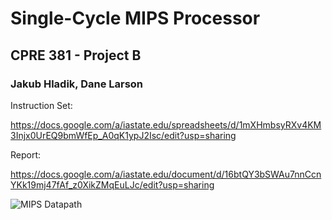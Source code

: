 # Single-Cycle MIPS Processor

## CPRE 381 - Project B

### Jakub Hladik, Dane Larson

Instruction Set:

https://docs.google.com/a/iastate.edu/spreadsheets/d/1mXHmbsyRXv4KM3Injx0UrEQ9bmWfEp_A0qK1ypJ2Isc/edit?usp=sharing

Report:

https://docs.google.com/a/iastate.edu/document/d/16btQY3bSWAu7nnCcnYKk19mj47fAf_z0XikZMqEuLJc/edit?usp=sharing

![MIPS Datapath](https://s10.postimg.org/5f222am1l/single_cycle_mips.png)